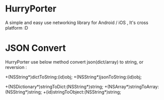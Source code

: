 # HurryPorter
A simple and easy use networking library for Android / iOS , It's cross platform :D


# JSON Convert
HurryPorter use below method convert json(dict/array) to string, or reversion :

+(NSString*)dictToString:(id)obj;
+(NSString*)jsonToString:(id)obj;

+(NSDictionary*)stringToDict:(NSString*)string;
+(NSArray*)stringToArray:(NSString*)string;
+(id)stringToObject:(NSString*)string;
